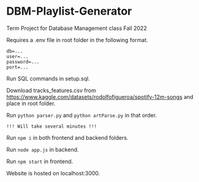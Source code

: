 # DBM-Playlist-Generator
Term Project for Database Management class Fall 2022

Requires a .env file in root folder in the following format.
```
db=...
user=...
password=...
port=...
```

Run SQL commands in setup.sql.

Download tracks_features.csv from https://www.kaggle.com/datasets/rodolfofigueroa/spotify-12m-songs and place in root folder.

Run ```python parser.py``` and ```python artParse.py``` in that order.

```!!! Will take several minutes !!!```

Run ``` npm i ``` in both frontend and backend folders.

Run ```node app.js``` in backend.

Run ```npm start``` in frontend.




Website is hosted on localhost:3000.
